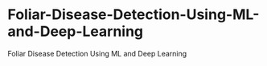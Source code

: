 # Foliar-Disease-Detection-Using-ML-and-Deep-Learning
Foliar Disease Detection Using ML and Deep Learning
